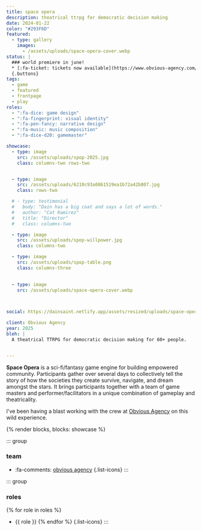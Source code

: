```yaml
---
title: space opera
description: theatrical ttrpg for democratic decision making
date: 2024-01-22
color: "#293F6D"
featured:
  - type: gallery
    images:
      - /assets/uploads/space-opera-cover.webp
status: |
  ### world premiere in june!
  * [:fa-ticket: tickets now available](https://www.obvious-agency.com/event-list)
  {.buttons}
tags:
  - game
  - featured
  - frontpage
  - play
roles:
  - ":fa-dice: game design"
  - ":fa-fingerprint: visual identity"
  - ":fa-pen-fancy: narrative design"
  - ":fa-music: music composition"
  - ":fa-dice-d20: gamemaster"

showcase: 
  - type: image
    src: /assets/uploads/spop-2025.jpg
    class: columns-two rows-two


  - type: image
    src: /assets/uploads/6210c93a0861519ea1b72a42b807.jpg 
    class: rows-two

  # - type: testimonial
  #   body: "Dain has a big coat and says a lot of words."
  #   author: "Cat Ramirez"
  #   title: "Director"
  #   class: columns-two

  - type: image
    src: /assets/uploads/spop-willpower.jpg 
    class: columns-two

  - type: image
    src: /assets/uploads/spop-table.png
    class: columns-three

  
  - type: image
    src: /assets/uploads/space-opera-cover.webp

  

social: https://dainsaint.netlify.app/assets/resized/uploads/space-opera-cover.webp

client: Obvious Agency
year: 2025
bleh: |
  A theatrical TTRPG for democratic decision making for 60+ people.


---
```



**Space Opera** is a sci-fi/fantasy game engine for building empowered community. Participants gather over several days to collectively tell the story of how the societies they create survive, navigate, and dream amongst the stars. It brings participants together with a team of game masters and performer/facilitators in a unique combination of gameplay and theatricality.

I've been having a blast working with the crew at [Obvious Agency](https://www.obvious-agency.com/) on this wild experience.


<div class="tiles content-wide gap-tight all-rounded stack-isolate">
{% render blocks, blocks: showcase %}
</div>

<div class="grid-medium">

::: group
### team
* :fa-comments: [obvious agency](https://www.obvious-agency.com/)
{.list-icons}
:::

::: group
### roles

{% for role in roles %}
* {{ role }}
{% endfor %}
{.list-icons}
:::

</div>
